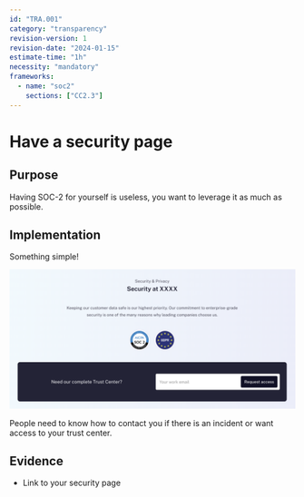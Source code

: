 ```yaml
---
id: "TRA.001"
category: "transparency"
revision-version: 1
revision-date: "2024-01-15"
estimate-time: "1h"
necessity: "mandatory"
frameworks:
  - name: "soc2"
    sections: ["CC2.3"]
---
```


# Have a security page

## Purpose

Having SOC-2 for yourself is useless, you want to leverage it as much as
possible.

## Implementation

Something simple!

![security page](templates/security-page.png)

People need to know how to contact you if there is an incident or want access to
your trust center.

## Evidence

- Link to your security page

